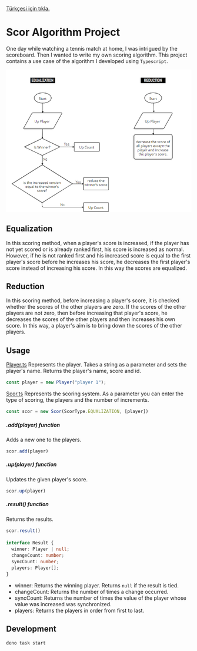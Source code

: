 [Türkçesi için tıkla.](/README.tr.md)

# Scor Algorithm Project

One day while watching a tennis match at home, I was intrigued by the scoreboard. Then I wanted to write my own scoring algorithm. This project contains a use case of the algorithm I developed using `Typescript`.

![Algorithm](/algorithm.png)

## Equalization

In this scoring method, when a player's score is increased, if the player has not yet scored or is already ranked first, his score is increased as normal. However, if he is not ranked first and his increased score is equal to the first player's score before he increases his score, he decreases the first player's score instead of increasing his score. In this way the scores are equalized.

## Reduction

In this scoring method, before increasing a player's score, it is checked whether the scores of the other players are zero. If the scores of the other players are not zero, then before increasing that player's score, he decreases the scores of the other players and then increases his own score. In this way, a player's aim is to bring down the scores of the other players.

## Usage

[Player.ts](/class/Player.ts)
Represents the player. Takes a string as a parameter and sets the player's name. Returns the player's name, score and id.

```ts
const player = new Player("player 1");
```

[Scor.ts](/class/Scor.ts)
Represents the scoring system. As a parameter you can enter the type of scoring, the players and the number of increments.

```ts
const scor = new Scor(ScorType.EQUALIZATION, [player])
```

##### .add(player) function
Adds a new one to the players.

```ts
scor.add(player)
```

##### .up(player) function
Updates the given player's score.

```ts
scor.up(player)
```

##### .result() function
Returns the results.

```ts
scor.result()

interface Result {
  winner: Player | null;
  changeCount: number;
  syncCount: number;
  players: Player[];
}
```

- winner: Returns the winning player. Returns `null` if the result is tied.
- changeCount: Returns the number of times a change occurred.
- syncCount: Returns the number of times the value of the player whose value was increased was synchronized.
- players: Returns the players in order from first to last.

## Development

```
deno task start
```

